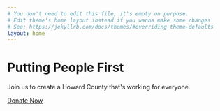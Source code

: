 ```yaml
---
# You don't need to edit this file, it's empty on purpose.
# Edit theme's home layout instead if you wanna make some changes
# See: https://jekyllrb.com/docs/themes/#overriding-theme-defaults
layout: home
---
```


<h1 class="post-title">Putting People First</h1>

Join us to create a Howard County that's working for everyone.

<a href="{{ site.donate_url }}" class="button">Donate Now</a>


